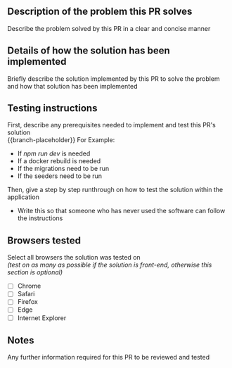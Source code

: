 ## Description of the problem this PR solves
Describe the problem solved by this PR in a clear and concise manner

## Details of how the solution has been implemented
Briefly describe the solution implemented by this PR to solve the problem and how that solution has been implemented

## Testing instructions 
First, describe any prerequisites needed to implement and test this PR's solution <br>
{{branch-placeholder}}
For Example:
- If *npm run dev* is needed
- If a docker rebuild is needed
- If the migrations need to be run
- If the seeders need to be run

Then, give a step by step runthrough on how to test the solution within the application <br>
- Write this so that someone who has never used the software can follow the instructions

## Browsers tested
Select all browsers the solution was tested on <br>
*(test on as many as possible if the solution is front-end, otherwise this section is optional)*
- [ ] Chrome
- [ ] Safari
- [ ] Firefox
- [ ] Edge
- [ ] Internet Explorer

## Notes
Any further information required for this PR to be reviewed and tested
